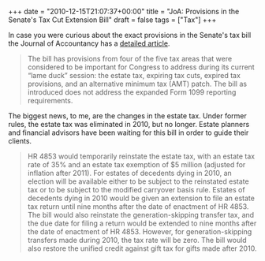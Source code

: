 +++
date = "2010-12-15T21:07:37+00:00"
title = "JoA: Provisions in the Senate's Tax Cut Extension Bill"
draft = false
tags = ["Tax"]
+++

In case you were curious about the exact provisions in the Senate's tax bill the Journal of Accountancy has a [detailed article](http://www.journalofaccountancy.com/Web/20103647.htm).

> The bill has provisions from four of the five tax areas that were considered to be important for Congress to address during its current “lame duck” session: the estate tax, expiring tax cuts, expired tax provisions, and an alternative minimum tax (AMT) patch. The bill as introduced does not address the expanded Form 1099 reporting requirements.

The biggest news, to me, are the changes in the estate tax. Under former rules, the estate tax was eliminated in 2010, but no longer. Estate planners and financial advisors have been waiting for this bill in order to guide their clients.

> HR 4853 would temporarily reinstate the estate tax, with an estate tax rate of 35% and an estate tax exemption of $5 million (adjusted for inflation after 2011). For estates of decedents dying in 2010, an election will be available either to be subject to the reinstated estate tax or to be subject to the modified carryover basis rule. Estates of decedents dying in 2010 would be given an extension to file an estate tax return until nine months after the date of enactment of HR 4853. The bill would also reinstate the generation-skipping transfer tax, and the due date for filing a return would be extended to nine months after the date of enactment of HR 4853. However, for generation-skipping transfers made during 2010, the tax rate will be zero. The bill would also restore the unified credit against gift tax for gifts made after 2010.
